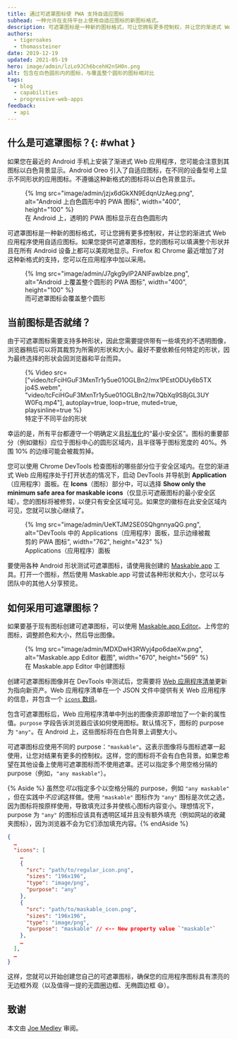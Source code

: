 ```yaml
---
title: 通过可遮罩图标使 PWA 支持自适应图标
subhead: 一种允许在支持平台上使用自适应图标的新图标格式。
description: 可遮罩图标是一种新的图标格式，可让您拥有更多控制权，并让您的渐进式 Web 应用程序使用自适应图标。通过提供可遮罩图标，您的图标在所有 Android 设备上都会美观地显示。
authors:
  - tigeroakes
  - thomassteiner
date: 2019-12-19
updated: 2021-05-19
hero: image/admin/lzLo9JCh6bcehH2nSH0n.png
alt: 包含在白色圆形内的图标，与覆盖整个圆形的图标相对比
tags:
  - blog
  - capabilities
  - progressive-web-apps
feedback:
  - api
---
```


## 什么是可遮罩图标？{: #what }

如果您在最近的 Android 手机上安装了渐进式 Web 应用程序，您可能会注意到其图标以白色背景显示。Android Oreo 引入了自适应图标，在不同的设备型号上显示不同形状的应用图标。不遵循这种新格式的图标将以白色背景显示。

<figure>{% Img src="image/admin/jzjx6dGkXN9EdqnUzAeg.png", alt="Android 上白色圆形中的 PWA 图标", width="400", height="100" %}<figcaption>在 Android 上，透明的 PWA 图标显示在白色圆形内</figcaption></figure>

可遮罩图标是一种新的图标格式，可让您拥有更多控制权，并让您的渐进式 Web 应用程序使用自适应图标。如果您提供可遮罩图标，您的图标可以填满整个形状并且在所有 Android 设备上都可以美观地显示。Firefox 和 Chrome 最近增加了对这种新格式的支持，您可以在应用程序中加以采用。

<figure>{% Img src="image/admin/J7gkg9ylP2ANlFawblze.png", alt="Android 上覆盖整个圆形的 PWA 图标", width="400", height="100" %}<figcaption>而可遮罩图标会覆盖整个圆形</figcaption></figure>

## 当前图标是否就绪？

由于可遮罩图标需要支持多种形状，因此您需要提供带有一些填充的不透明图像，浏览器稍后可以将其裁剪为所需的形状和大小。最好不要依赖任何特定的形状，因为最终选择的形状会因浏览器和平台而异。

<figure data-float="right">{% Video src=["video/tcFciHGuF3MxnTr1y5ue01OGLBn2/mx1PEstODUy6b5TXjo4S.webm", "video/tcFciHGuF3MxnTr1y5ue01OGLBn2/tw7QbXq9SBjGL3UYW0Fq.mp4"], autoplay=true, loop=true, muted=true, playsinline=true %} <figcaption> 特定于不同平台的形状 </figcaption></figure>

幸运的是，所有平台都遵守一个明确定义且[标准化](https://w3c.github.io/manifest/#icon-masks)的“最小安全区”。图标的重要部分（例如徽标）应位于图标中心的圆形区域内，且半径等于图标宽度的 40%。外围 10% 的边缘可能会被裁剪掉。

您可以使用 Chrome DevTools 检查图标的哪些部分位于安全区域内。在您的渐进式 Web 应用程序处于打开状态的情况下，启动 DevTools 并导航到 **Application**（应用程序）面板。在 **Icons**（图标）部分中，可以选择 **Show only the minimum safe area for maskable icons**（仅显示可遮蔽图标的最小安全区域）。您的图标将被修剪，以便只有安全区域可见。如果您的徽标在此安全区域内可见，您就可以放心继续了。

<figure>{% Img src="image/admin/UeKTJM2SE0SQhgnnyaQG.png", alt="DevTools 中的 Applications（应用程序）面板，显示边缘被裁剪的 PWA 图标", width="762", height="423" %}<figcaption>Applications（应用程序）面板</figcaption></figure>

要使用各种 Android 形状测试可遮罩图标，请使用我创建的 [Maskable.app](https://maskable.app/) 工具。打开一个图标，然后使用 Maskable.app 可尝试各种形状和大小，您可以与团队中的其他人分享预览。

## 如何采用可遮罩图标？

如果要基于现有图标创建可遮罩图标，可以使用 [Maskable.app Editor](https://maskable.app/editor)。上传您的图标，调整颜色和大小，然后导出图像。

<figure>{% Img src="image/admin/MDXDwH3RWyj4po6daeXw.png", alt="Maskable.app Editor 截图", width="670", height="569" %}<figcaption>在 Maskable.app Editor 中创建图标</figcaption></figure>

创建可遮罩图标图像并在 DevTools 中测试后，您需要将 [Web 应用程序清单](/add-manifest/)更新为指向新资产。Web 应用程序清单在一个 JSON 文件中提供有关 Web 应用程序的信息，并包含一个 [`icons` 数组](/add-manifest/#icons)。

包含可遮罩图标后，Web 应用程序清单中列出的图像资源即增加了一个新的属性值。`purpose` 字段告诉浏览器应该如何使用图标。默认情况下，图标的 purpose 为 `"any"`。在 Android 上，这些图标将在白色背景上调整大小。

可遮罩图标应使用不同的 purpose：`"maskable"`。这表示图像将与图标遮罩一起使用，让您对结果有更多的控制权。这样，您的图标将不会有白色背景。如果您希望在其他设备上使用可遮罩图标而不使用遮罩。还可以指定多个用空格分隔的 purpose（例如，`"any maskable"`）。

{% Aside %} 虽然您*可以*指定多个以空格分隔的 purpose，例如 `"any maskable"` ，但在实践中*不应该*这样做。使用 `"maskable"` 图标作为 `"any"` 图标是次优之选，因为图标将按原样使用，导致填充过多并使核心图标内容变小。理想情况下，purpose 为 `"any"` 的图标应该具有透明区域并且没有额外填充（例如网站的收藏夹图标），因为浏览器不会为它们添加填充内容。{% endAside %}

```json
{
  …
  "icons": [
    …
    {
      "src": "path/to/regular_icon.png",
      "sizes": "196x196",
      "type": "image/png",
      "purpose": "any"
    },
    {
      "src": "path/to/maskable_icon.png",
      "sizes": "196x196",
      "type": "image/png",
      "purpose": "maskable" // <-- New property value `"maskable"`
    },
    …
  ],
  …
}
```

这样，您就可以开始创建您自己的可遮罩图标，确保您的应用程序图标具有漂亮的无边框外观（以及值得一提的无圆圈边框、无椭圆边框 😄）。

## 致谢

本文由 [Joe Medley](https://github.com/jpmedley) 审阅。
